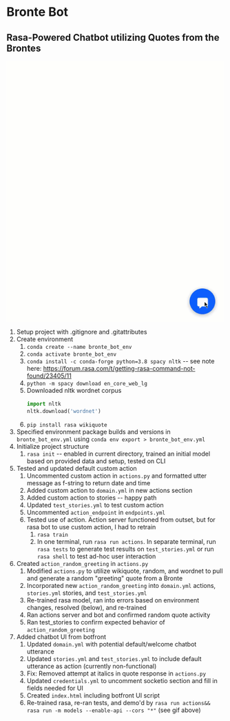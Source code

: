 # Bronte Bot
## Rasa-Powered Chatbot utilizing Quotes from the Brontes

<img align="center" src="https://github.com/hadleyrose/bronte_bot/blob/main/bronte_bot_demo.gif" alt="demonstration">

1) Setup project with .gitignore and .gitattributes
2) Create environment
   1) `conda create --name bronte_bot_env`
   2) `conda activate bronte_bot_env`
   3) `conda install -c conda-forge python=3.8 spacy nltk` -- see note here: https://forum.rasa.com/t/getting-rasa-command-not-found/23405/11
   4) `python -m spacy download en_core_web_lg`
   5) Downloaded nltk wordnet corpus
      ```python
      import nltk
      nltk.download('wordnet')
      ```
   6) `pip install rasa wikiquote`
3) Specified environment package builds and versions in `bronte_bot_env.yml` using `conda env export > bronte_bot_env.yml`
4) Initialize project structure
   1) `rasa init` -- enabled in current directory, trained an initial model based on provided data and setup, tested on CLI
5) Tested and updated default custom action
   1) Uncommented custom action in `actions.py` and formatted utter message as f-string to return date and time
   2) Added custom action to `domain.yml` in new actions section
   3) Added custom action to stories -- happy path
   4) Updated `test_stories.yml` to test custom action
   5) Uncommented `action_endpoint` in `endpoints.yml`
   6) Tested use of action. Action server functioned from outset, but for rasa bot to use custom action, I had to retrain
      1) `rasa train`
      2) In one terminal, run `rasa run actions`. In separate terminal, run `rasa tests` to generate test results on `test_stories.yml` or run `rasa shell` to test ad-hoc user interaction
6) Created `action_random_greeting` in `actions.py`
   1) Modified `actions.py` to utilize wikiquote, random, and wordnet to pull and generate a random "greeting" quote from a Bronte
   2) Incorporated new `action_random_greeting` into `domain.yml` actions, `stories.yml` stories, and `test_stories.yml`
   3) Re-trained rasa model, ran into errors based on environment changes, resolved (below), and re-trained
   4) Ran actions server and bot and confirmed random quote activity
   5) Ran test_stories to confirm expected behavior of `action_random_greeting`
7) Added chatbot UI from botfront
   1) Updated `domain.yml` with potential default/welcome chatbot utterance
   2) Updated `stories.yml` and `test_stories.yml` to include default utterance as action (currently non-functional)
   3) Fix: Removed attempt at italics in quote response in `actions.py`
   4) Updated `credentials.yml` to uncomment socketio section and fill in fields needed for UI
   5) Created `index.html` including botfront UI script
   6) Re-trained rasa, re-ran tests, and demo'd by `rasa run actions&& rasa run -m models --enable-api --cors "*"` (see gif above)